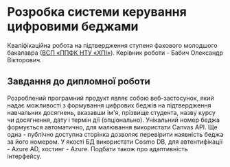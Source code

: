 # Розробка системи керування цифровими беджами
Кваліфікаційна робота на підтвердження ступеня фахового молодшого
бакалавра ([ВСП «ППФК НТУ «ХПІ»](http://polytechnic.poltava.ua)).
Керівник роботи - Бабич Олександр Вікторович.

## Завдання до дипломної роботи
Розроблений програмний продукт являє собою веб-застосунок, який надає можливості з формування цифрових беджів на підтвердження навчальних досягнень, вказавши ім'я, прізвище студента, назву курсу чи досягнення, дату і термін дії (опціонально). Унікальний номер беджа формується автоматично, для малювання використати Canvas API. Ще одна - публічно доступна сторінка дозволяє перевірити наявність беджа за його номером. У якості БД використати Cosmo DB, для автентифікації - Azure AD, хостинг - Azure. Подбати також про адаптивність інтерфейсу.
